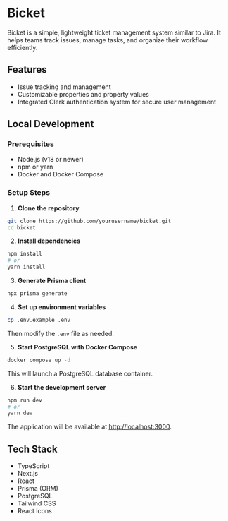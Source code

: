 # Bicket

Bicket is a simple, lightweight ticket management system similar to Jira. It helps teams track issues, manage tasks, and organize their workflow efficiently.

## Features

- Issue tracking and management
- Customizable properties and property values
- Integrated Clerk authentication system for secure user management

## Local Development

### Prerequisites

- Node.js (v18 or newer)
- npm or yarn
- Docker and Docker Compose

### Setup Steps

1. **Clone the repository**

```bash
git clone https://github.com/yourusername/bicket.git
cd bicket
```

2. **Install dependencies**

```bash
npm install
# or
yarn install
```

3. **Generate Prisma client**

```bash
npx prisma generate
```

4. **Set up environment variables**

```bash
cp .env.example .env
```

Then modify the `.env` file as needed.

5. **Start PostgreSQL with Docker Compose**

```bash
docker compose up -d
```

This will launch a PostgreSQL database container.

6. **Start the development server**

```bash
npm run dev
# or
yarn dev
```

The application will be available at [http://localhost:3000](http://localhost:3000).

## Tech Stack

- TypeScript
- Next.js
- React
- Prisma (ORM)
- PostgreSQL
- Tailwind CSS
- React Icons
